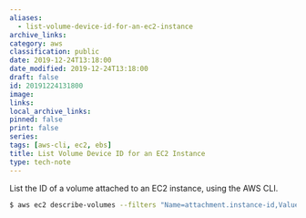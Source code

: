```yaml
---
aliases:
  - list-volume-device-id-for-an-ec2-instance
archive_links: 
category: aws
classification: public
date: 2019-12-24T13:18:00
date_modified: 2019-12-24T13:18:00
draft: false
id: 20191224131800
image: 
links: 
local_archive_links: 
pinned: false
print: false
series: 
tags: [aws-cli, ec2, ebs]
title: List Volume Device ID for an EC2 Instance
type: tech-note
---
```


List the ID of a volume attached to an EC2 instance, using the AWS CLI.

``` sh
$ aws ec2 describe-volumes --filters "Name=attachment.instance-id,Values=<instance-id>" --query "Volumes[].Attachments[].{DeviceName:Device}" --region <region> --output text
```